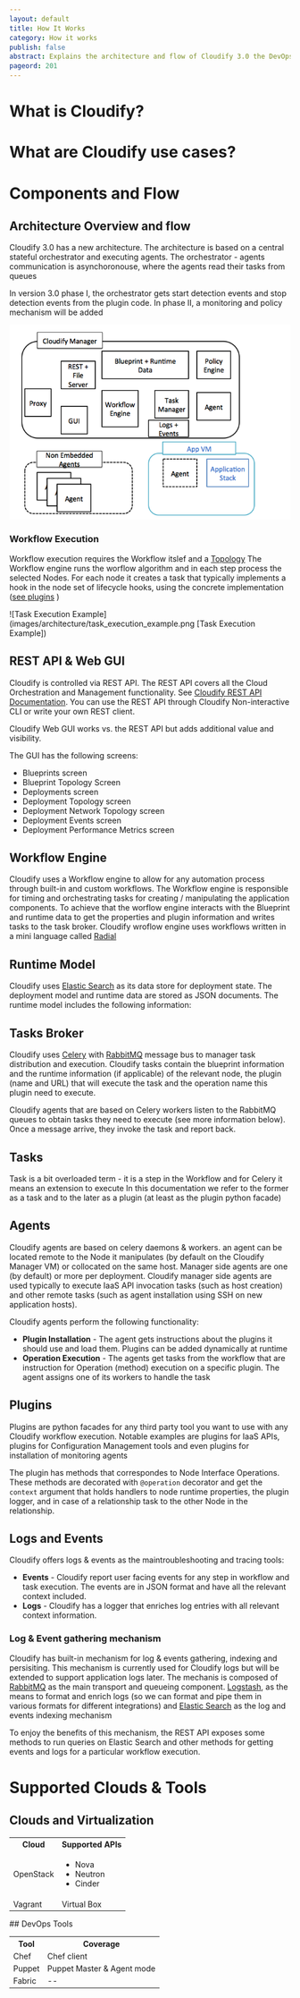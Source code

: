 ```yaml
---
layout: default
title: How It Works
category: How it works
publish: false
abstract: Explains the architecture and flow of Cloudify 3.0 the DevOps Orchestrator
pageord: 201
--- 
```


# What is Cloudify?

# What are Cloudify use cases?

# Components and Flow

## Architecture Overview and flow

Cloudify 3.0 has a new architecture. The architecture is based on a central stateful orchestrator and executing agents. The orchestrator - agents communication is asynchoronouse, where the agents read their tasks from queues

In version 3.0 phase I, the orchestrator gets start detection events and stop detection events from the plugin code. In phase II, a monitoring and policy mechanism will be added
<!-- the below is for phase II -->
<!--The orchestration gets feedback from the runtime deployments through a policy engine that evaluates monitoring events and updates the state.-->

<!--The orchestrator works in 2 main flow:
* User / API driven flow - in this flow a bluprint is uploaded to the Cloudify manager and a workflow is invoked. Alternatively a workflow can be invoked on an existing deployment using the API
* Policy Driven - in this flow a Workflow is invoked by a policy without user intervention-->
![Cloudify Components](images/architecture/manager_components.png)
### Workflow Execution
Workflow execution requires the Workflow itslef and a [Topology](#topology)
The Workflow engine runs the worflow algorithm and in each step process the selected Nodes. For each node it creates a task that typically implements a hook in the node set of lifecycle hooks, using the concrete implementation  ([see plugins](#plugins) ) 

![Task Execution Example](images/architecture/task_execution_example.png [Task Execution Example])

## <a name="REST API">REST API & Web GUI</a>
Cloudify is controlled via REST API. The REST API covers all the Cloud Orchestration and Management functionality. See [Cloudify REST API Documentation](http://www.cloudifysource.org/cosmo-rest-docs/).
You can use the REST API through Cloudify Non-interactive CLI or write your own REST client.

Cloudify Web GUI works vs. the REST API but adds additional value and visibility.

The GUI has the following screens:
* Blueprints screen
* Blueprint Topology Screen
* Deployments screen
* Deployment Topology screen
* Deployment Network Topology screen
* Deployment Events screen
* Deployment Performance Metrics screen


## <a name="Workflow Engine">Workflow Engine</a>
Cloudify uses a Workflow engine to allow for any automation process through built-in and custom workflows.
The Workflow engine is responsible for timing and orchestrating tasks for creating / manipulating the application components. To achieve that the worflow engine interacts with the Blueprint and runtime data to get the properties and plugin information and writes tasks to the task broker.
Cloudify wroflow engine uses workflows written in a mini language called [Radial](http://ruote.rubyforge.org/definitions.html#radial)

## <a name="Runtime Model">Runtime Model</a>

Cloudify uses [Elastic Search](http://http://www.elasticsearch.org/) as its data store for deployment state. The deployment model and runtime data are stored as JSON documents. The runtime model includes the following information:


<!-- ## <a name="Metrics Database">Metrics Database</a> -->

<!-- CLoudify uses [Graphite](http://graphite.readthedocs.org/en/latest/overview.html) to persist and aggregate the application availability and performance metrics.

Cloudify users don't need to access Graphite API directly in order to consume the persisted data. Cloudify exposes all the metreics data through REST API and Web GUI.

Typically, the Graphite server is installed on a dedicated host. [You can configure the location of your graphite server during bootstrap](#) -->

<!--
## <a name="Policy Engine">Policy Engine</a> -->

<!-- Cloudify offers a policy engine that runs custom policies in order to make runtime decisions about availability, SLA, etc. For example, during installation, the policy engine consumes streams of events coming from monitoring probes or tools. The policy engine analyze these stream to decide if a specific node is up and running and provides the required functionality. The results of such "stasrt detection" policy are fed into the runtime model.

Cloudify uses [Riemann.IO CEP](http://riemann.io/) as the core of the policy engine component. Cloudify user doesn't need to acces or config Riemann directly. The Policies are registered, activated, deactivated and deleted by the Workflow Engine as part of the orchestration process.

The policies are written in [Clojure](http://clojure.org/). Riemann offers many [built it functions for analyazing monitoring information](http://riemann.io/api.html).
Cloudify offers policy examples for the common use cases. -->

## <a name="Tasks Broker">Tasks Broker</a>

Cloudify uses [Celery](http://www.celeryproject.org/) with [RabbitMQ](http://www.rabbitmq.com/) message bus to manager task distribution and execution.
Cloudify tasks contain the blueprint information and the runtime information (if applicable) of the relevant node, the plugin (name and URL) that will execute the task and the operation name this plugin need to execute.

Cloudify agents that are based on Celery workers listen to the RabbitMQ queues to obtain tasks they need to execute (see more information below). Once a message arrive, they invoke the task and report back.

## <a name="Tasks">Tasks</a>
Task is a bit overloaded term - it is a step in the Workflow and for Celery it means an extension to execute
In this documentation we refer to the former as a task and to the later as a plugin (at least as the plugin python facade)

## <a name="Agents">Agents</a>

Cloudify agents are based on celery daemons & workers. an agent can be located remote to the Node it manipulates (by default on the Cloudify Manager VM) or collocated on the same host. Manager side agents are one (by default) or more per deployment.
Cloudify manager side agents are used typically to execute IaaS API invocation tasks (such as host creation) and other remote tasks (such as agent installation using SSH on new application hosts).

Cloudify agents perform the following functionality:
* **Plugin Installation** - The agent gets instructions about the plugins it should use and load them. Plugins can be added dynamically at runtime
* **Operation Execution** - The agents get tasks from the workflow that are instruction for Operation (method) execution on a specific plugin. The agent assigns one of its workers to handle the task


## <a name="Plugins">Plugins</a>
Plugins are python facades for any third party tool you want to use with any Cloudify workflow execution. Notable examples are plugins for IaaS APIs, plugins for Configuration Management tools and even plugins for installation of monitoring agents

The plugin has methods that correspondes to Node Interface Operations. These methods are decorated with `@operation` decorator and get the `context` argument that holds handlers to node runtime properties, the plugin logger, and in case of a relationship task to the other Node in the relationship. 
## Logs and Events
Cloudify offers logs & events as the maintroubleshooting and tracing tools:
* **Events** - Cloudify report user facing events for any step in workflow and task execution. The events are in JSON format and have all the relevant context included.
* **Logs** - Cloudify has a logger that enriches log entries with all relevant context information.
### Log & Event gathering mechanism
Cloudify has built-in mechanism for log & events gathering, indexing and persisiting.
This mechanism is currently used for Cloudify logs but will be extended to support application logs later. The mechanis is composed of [RabbitMQ](http://www.rabbitmq.com) as the main transport and queueing component. [Logstash](http://http://logstash.net/), as the means to format and enrich logs (so we can format and pipe them in various formats for different integrations) and [Elastic Search](http://http://www.elasticsearch.org/) as the log and events indexing mechanism

To enjoy the benefits of this mechanism, the REST API exposes some methods to run queries on Elastic Search and other methods for getting events and logs for a particular workflow execution.

# Supported Clouds & Tools
## Clouds and Virtualization
<table>
<tr>
<th>Cloud</th>
<th>Supported APIs</th>
</tr>
<tr>
<td>OpenStack</td>
<td>
<ul>
<li>Nova</li>
<li>Neutron</li>
<li>Cinder</li>
</ul>
</td>
</tr>
<tr>
<td>Vagrant</td>
<td>Virtual Box</td>
</tr>
</table>
## DevOps Tools
<table>
<tr>
<th>Tool</th>
<th>Coverage</th>
</tr>
<tr>
<td>Chef</td>
<td>Chef client</td>
</tr>
<tr>
<td>Puppet</td>
<td>Puppet Master &amp; Agent mode</td>
</tr>
<tr>
<td>Fabric</td>
<td> -- </td>
</tr>
</table>
